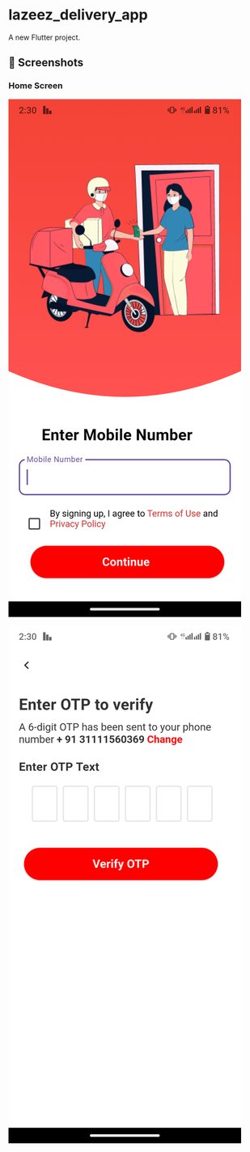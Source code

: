 # lazeez_delivery_app

A new Flutter project.

## 📱 Screenshots

### Home Screen

![Home Screen](lib/assets/screen_shots/First.png)

![New Screen](lib/assets/screen_shots/otp.png)






